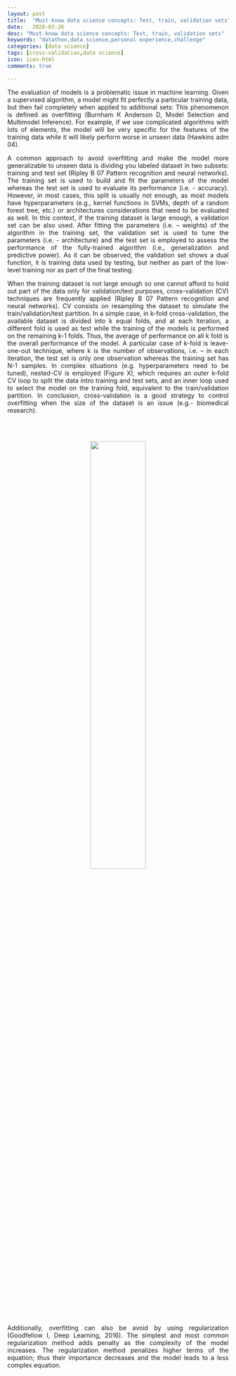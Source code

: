 ```yaml
---
layout: post
title:  "Must-know data science concepts: Test, train, validation sets"
date:   2020-03-26
desc: "Must-know data science concepts: Test, train, validation sets"
keywords: "datathon,data science,personal experience,challenge"
categories: [data science]
tags: [cross-validation,data science]
icon: icon-html
comments: true

---
```

<p style="text-align: justify;">
The evaluation of models is a problematic issue in machine learning. Given a supervised algorithm, a model might fit perfectly a particular training data, but then fail completely when applied to additional sets: This phenomenon is defined as overfitting (Burnham K Anderson D, Model Selection and Multimodel Inference). For example, if we use complicated algorithms with lots of elements, the model will be very specific for the features of the training data while it will likely perform worse in unseen data (Hawkins adm 04).
</p>
<p style="text-align: justify;">
A common approach to avoid overfitting and make the model more generalizable to unseen data is dividing you labeled dataset in two subsets: training and test set (Ripley B 07 Pattern recognition and neural networks). The training set is used to build and fit the parameters of the model whereas the test set is used to evaluate its performance (i.e. - accuracy). However, in most cases, this split is usually not enough, as most models have hyperparameters (e.g., kernel functions in SVMs, depth of a random forest tree, etc.) or architectures considerations that need to be evaluated as well. In this context, if the training dataset is large enough, a validation set can be also used. After fitting the parameters (i.e. – weights) of the algorithm in the training set, the validation set is used to tune the parameters (i.e. - architecture) and the test set is employed to assess the performance of the fully-trained algorithm (i.e., generalization and predictive power). As it can be observed, the validation set shows a dual function, it is training data used by testing, but neither as part of the low-level training nor as part of the final testing.
</p>
<p style="text-align: justify;">
When the training dataset is not large enough so one cannot afford to hold out part of the data only for validation/test purposes, cross-validation (CV) techniques are frequently applied (Ripley B 07 Pattern recognition and neural networks). CV consists on resampling the dataset to simulate the train/validation/test partition. In a simple case, in k-fold cross-validation, the available dataset is divided into k equal folds, and at each iteration, a different fold is used as test while the training of the models is performed on the remaining k-1 folds. Thus, the average of performance on all k fold is the overall performance of the model. A particular case of k-fold is leave-one-out technique, where k is the number of observations, i.e. – in each iteration, the test set is only one observation whereas the training set has N-1 samples. In complex situations (e.g. hyperparameters need to be tuned), nested-CV is employed (Figure X), which requires an outer k-fold CV loop to split the data intro training and test sets, and an inner loop used to select the model on the training fold, equivalent to the train/validation partition. In conclusion, cross-validation is a good strategy to control overfitting when the size of the dataset is an issue (e.g.- biomedical research).
</p>
<br> <br>
<p align="center">
<img src="/alexabos_website/static/assets/img/blog/train_test_validation/train_test_validation.png" width="50%" height="50%">
</p>
<br> <br>
<p style="text-align: justify;">
Additionally, overfitting can also be avoid by using regularization (Goodfellow I, Deep Learning, 2016). The simplest and most common regularization method adds penalty as the complexity of the model increases. The regularization method penalizes higher terms of the equation; thus their importance decreases and the model leads to a less complex equation.
</p>
